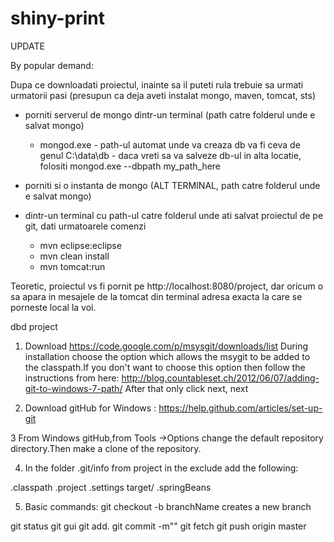 shiny-print
===========

UPDATE

By popular demand:

Dupa ce downloadati proiectul, inainte sa il puteti rula trebuie sa urmati urmatorii pasi
(presupun ca deja aveti instalat mongo, maven, tomcat, sts)

- porniti serverul de mongo dintr-un terminal (path catre folderul unde e salvat mongo)
	- mongod.exe - path-ul automat unde va creaza db va fi ceva de genul C:\data\db
		     - daca vreti sa va salveze db-ul in alta locatie, folositi mongod.exe --dbpath my_path_here

- porniti si o instanta de mongo (ALT TERMINAL, path catre folderul unde e salvat mongo)

- dintr-un terminal cu path-ul catre folderul unde ati salvat proiectul de pe git, dati urmatoarele comenzi
	- mvn eclipse:eclipse
	- mvn clean install
	- mvn tomcat:run

Teoretic, proiectul vs fi pornit pe http://localhost:8080/project, dar oricum o sa apara in mesajele de la tomcat din terminal adresa exacta la care se porneste local la voi.


dbd project

1. Download https://code.google.com/p/msysgit/downloads/list
   During installation choose the option which allows the msygit to be added to the classpath.If you don't want to choose this option then follow the instructions from here:
   http://blog.countableset.ch/2012/06/07/adding-git-to-windows-7-path/
   After that only click next, next

2. Download gitHub for Windows :
https://help.github.com/articles/set-up-git

3 From Windows gitHub,from Tools ->Options change the default repository directory.Then make a clone of the repository.

4. In the folder .git/info from project in the exclude add the following:

.classpath
.project
.settings
target/
.springBeans

5. Basic commands:
 git checkout -b branchName 
  creates a new branch 
  
 git status 
 git gui
 git add.
 git commit -m""
 git fetch
 git push origin master
